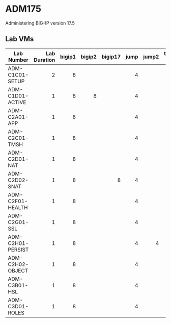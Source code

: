 # ADM175
Administering BIG-IP version 17.5

## Lab VMs
|Lab Number            |Lab Duration|bigip1|bigip2|bigip17|jump|jump2|training server|
|----------------------|-----------:|-----:|-----:|------:|---:|----:|--------------:|
|ADM-C1C01-SETUP       |2           |8     |      |       |4   |     |1              |
|ADM-C1D01-ACTIVE      |1           |8     |8     |       |4   |     |1              |
|ADM-C2A01-APP         |1           |8     |      |       |4   |     |1              |
|ADM-C2C01-TMSH        |1           |8     |      |       |4   |     |1              |
|ADM-C2D01-NAT         |1           |8     |      |       |4   |     |1              |
|ADM-C2D02-SNAT        |1           |8     |      |8      |4   |     |1              |
|ADM-C2F01-HEALTH      |1           |8     |      |       |4   |     |1              |
|ADM-C2G01-SSL         |1           |8     |      |       |4   |     |1              |
|ADM-C2H01-PERSIST     |1           |8     |      |       |4   |4    |1              |
|ADM-C2H02-OBJECT      |1           |8     |      |       |4   |     |1              |
|ADM-C3B01-HSL         |1           |8     |      |       |4   |     |1              |
|ADM-C3D01-ROLES       |1           |8     |      |       |4   |     |1              |
